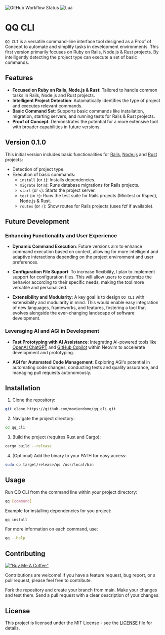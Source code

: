 ![GitHub Workflow Status](http://img.shields.io/github/actions/workflow/status/moviendome/qq_cli/rust.yml?branch=main&style=for-the-badge)
![Lua](https://img.shields.io/badge/Made%20with%20Rust-blueviolet.svg?style=for-the-badge&logo=rust)

# QQ CLI

`QQ CLI` is a versatile command-line interface tool designed as a Proof of Concept to automate and simplify tasks in development environments. This first version primarily focuses on Ruby on Rails, Node.js & Rust projects. By intelligently detecting the project type can execute a set of basic commands.

## Features

- **Focused on Ruby on Rails, Node.js & Rust**: Tailored to handle common tasks in Rails, Node.js and Rust projects.
- **Intelligent Project Detection**: Automatically identifies the type of project and executes relevant commands.
- **Basic Command Set**: Supports basic commands like installation, migration, starting servers, and running tests for Rails & Rust projects.
- **Proof of Concept**: Demonstrates the potential for a more extensive tool with broader capabilities in future versions.

## Version 0.1.0

This initial version includes basic functionalities for [Rails](https://rubyonrails.org/), [Node.js](https://nodejs.org/en) and [Rust](https://www.rust-lang.org/) projects:

- Detection of project type.
- Execution of basic commands:
  - `install` (or `i`): Installs dependencies.
  - `migrate` (or `m`): Runs database migrations for Rails projects.
  - `start` (or `s`): Starts the project server.
  - `test` (or `t`): Runs the test suite for Rails projects (Minitest or Rspec), Node.js & Rust.
  - `routes` (or `r`): Show routes for Rails projects (uses fzf if available).

## Future Development

### Enhancing Functionality and User Experience

- **Dynamic Command Execution**: Future versions aim to enhance command execution based on context, allowing for more intelligent and adaptive interactions depending on the project environment and user preferences.

- **Configuration File Support**: To increase flexibility, I plan to implement support for configuration files. This will allow users to customize the behavior according to their specific needs, making the tool more versatile and personalized.

- **Extensibility and Modularity**: A key goal is to design `QQ CLI` with extensibility and modularity in mind. This would enable easy integration of new languages, frameworks, and features, fostering a tool that evolves alongside the ever-changing landscape of software development.

### Leveraging AI and AGI in Development

- **Fast Prototyping with AI Assistance**: Integrating AI-powered tools like [OpenAI ChatGPT](https://chat.openai.com/) and [GitHub Copilot](https://github.com/features/copilot) within Neovim to accelerate development and prototyping.

- **AGI for Automated Code Management**: Exploring AGI's potential in automating code changes, conducting tests and quality assurance, and managing pull requests autonomously.

## Installation

1. Clone the repository:
```bash
git clone https://github.com/moviendome/qq_cli.git
```
   
2. Navigate the project directory:
```bash
cd qq_cli
```

3. Build the project (requires Rust and Cargo):
```bash
cargo build --release
```

4. (Optional) Add the binary to your PATH for easy access:
```bash
sudo cp target/release/qq /usr/local/bin
```

## Usage
Run QQ CLI from the command line within your project directory:

```bash
qq [command]
```

Example for installing dependencies for you project: 
```bash
qq install
```

For more information on each command, use:
```bash
qq --help
```
## Contributing

[!["Buy Me A Coffee"](https://www.buymeacoffee.com/assets/img/custom_images/orange_img.png)](https://www.buymeacoffee.com/moviendome)

Contributions are welcome! If you have a feature request, bug report, or a pull request, please feel free to contribute.

Fork the repository and create your branch from main.
Make your changes and test them.
Send a pull request with a clear description of your changes.

## License
This project is licensed under the MIT License - see the [LICENSE](LICENSE) file for details.
